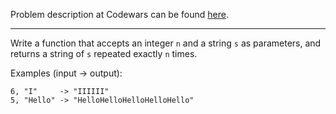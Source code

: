 Problem description at Codewars can be found
[here](https://www.codewars.com/kata/57a0e5c372292dd76d000d7e/train/python).

-------------

Write a function that accepts an integer `n` and a string `s` as parameters, and returns a string of 
`s` repeated exactly `n` times.

Examples (input -> output):
```
6, "I"     -> "IIIIII"
5, "Hello" -> "HelloHelloHelloHelloHello"
```

